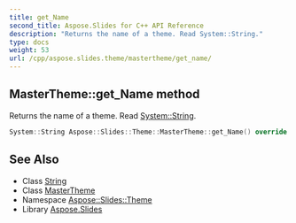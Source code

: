 ```yaml
---
title: get_Name
second_title: Aspose.Slides for C++ API Reference
description: "Returns the name of a theme. Read System::String."
type: docs
weight: 53
url: /cpp/aspose.slides.theme/mastertheme/get_name/
---
```

## MasterTheme::get_Name method


Returns the name of a theme. Read [System::String](../../../system/string/).

```cpp
System::String Aspose::Slides::Theme::MasterTheme::get_Name() override
```

## See Also

* Class [String](../../../system/string/)
* Class [MasterTheme](../)
* Namespace [Aspose::Slides::Theme](../../)
* Library [Aspose.Slides](../../../)
